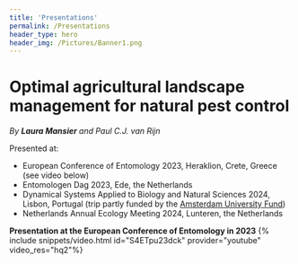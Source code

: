 ```yaml
---
title: 'Presentations'
permalink: /Presentations
header_type: hero
header_img: /Pictures/Banner1.png
---
```


# Optimal agricultural landscape management for natural pest control
_By **Laura Mansier** and Paul C.J. van Rijn_

Presented at:<br>
- European Conference of Entomology 2023, Heraklion, Crete, Greece (see video below) <br>
- Entomologen Dag 2023, Ede, the Netherlands <br>
- Dynamical Systems Applied to Biology and Natural Sciences 2024, Lisbon, Portugal (trip partly funded by the [Amsterdam University Fund](https://www.auf.nl/en/apply-for-a-grant/phd-student/travel-grant-for-phd-students.html)) <br>
- Netherlands Annual Ecology Meeting 2024, Lunteren, the Netherlands

**Presentation at the European Conference of Entomology in 2023**
{% include snippets/video.html id="S4ETpu23dck" provider="youtube" video_res="hq2"%}
